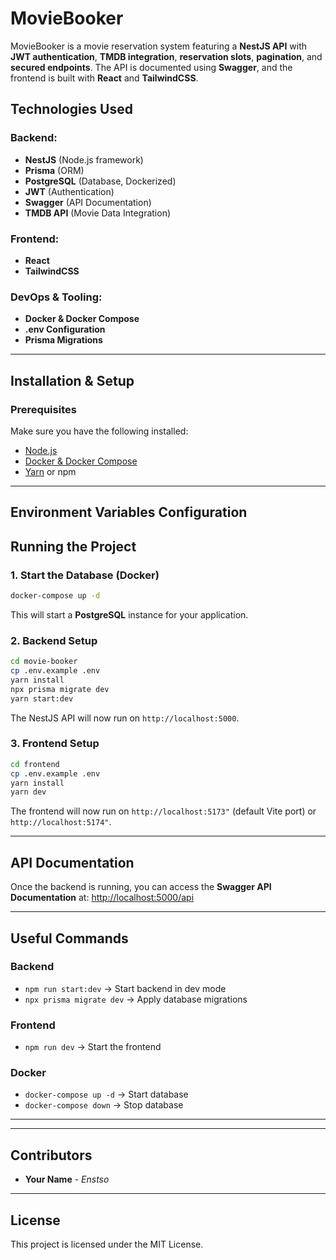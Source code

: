 # MovieBooker

MovieBooker is a movie reservation system featuring a **NestJS API** with **JWT authentication**, **TMDB integration**, **reservation slots**, **pagination**, and **secured endpoints**. The API is documented using **Swagger**, and the frontend is built with **React** and **TailwindCSS**.

## Technologies Used

### Backend:
- **NestJS** (Node.js framework)
- **Prisma** (ORM)
- **PostgreSQL** (Database, Dockerized)
- **JWT** (Authentication)
- **Swagger** (API Documentation)
- **TMDB API** (Movie Data Integration)

### Frontend:
- **React**
- **TailwindCSS**

### DevOps & Tooling:
- **Docker & Docker Compose**
- **.env Configuration**
- **Prisma Migrations**

---

## Installation & Setup

### Prerequisites
Make sure you have the following installed:
- [Node.js](https://nodejs.org/)
- [Docker & Docker Compose](https://www.docker.com/)
- [Yarn](https://yarnpkg.com/) or npm

---

## Environment Variables Configuration

## Running the Project

### 1. Start the Database (Docker)
```sh
docker-compose up -d
```
This will start a **PostgreSQL** instance for your application.

### 2. Backend Setup
```sh
cd movie-booker
cp .env.example .env
yarn install
npx prisma migrate dev
yarn start:dev
```
The NestJS API will now run on `http://localhost:5000`.

### 3. Frontend Setup
```sh
cd frontend
cp .env.example .env
yarn install
yarn dev
```
The frontend will now run on `http://localhost:5173"` (default Vite port) or `http://localhost:5174"`.

---

## API Documentation
Once the backend is running, you can access the **Swagger API Documentation** at:
[http://localhost:5000/api](http://localhost:5000/api)

---

## Useful Commands

### Backend
- `npm run start:dev` → Start backend in dev mode
- `npx prisma migrate dev` → Apply database migrations

### Frontend
- `npm run dev` → Start the frontend

### Docker
- `docker-compose up -d` → Start database
- `docker-compose down` → Stop database

---

---

## Contributors
- **Your Name** - *Enstso*

---

## License
This project is licensed under the MIT License.

